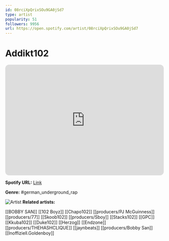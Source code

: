 ```yaml
---
id: 08rciXpQrixSOu9GA0jSd7
type: artist
popularity: 51
followers: 9956
url: https://open.spotify.com/artist/08rciXpQrixSOu9GA0jSd7
---
```

# Addikt102

<iframe style="border-radius:12px" src="https://open.spotify.com/embed/artist/08rciXpQrixSOu9GA0jSd7" width="100%" height="352" frameBorder="0" allowfullscreen="" allow="autoplay; clipboard-write; encrypted-media; fullscreen; picture-in-picture" loading="lazy"></iframe>

**Spotify URL:** [Link](https://open.spotify.com/artist/08rciXpQrixSOu9GA0jSd7)

**Genre:**  #german_underground_rap

![Artist](https://i.scdn.co/image/ab6761610000e5ebe99f04a6b869e5cd5fa4b128)
**Related artists:**

[[BOBBY SAN]]
[[102 Boyz]]
[[Chapo102]]
[[producers/PJ McGuinness]]
[[producers/77]]
[[Skoob102]]
[[producers/Sboy]]
[[Stacks102]]
[[GPC]]
[[Kkuba102]]
[[Duke102]]
[[Herzog]]
[[Endzone]]
[[producers/THEHASHCLIQUE]]
[[jaynbeats]]
[[producers/Bobby San]]
[[Inoffiziell.Goldenboy]]
